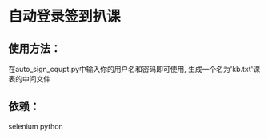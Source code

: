 # 自动登录签到扒课

## 使用方法：
  在auto_sign_cqupt.py中输入你的用户名和密码即可使用,
  生成一个名为'kb.txt'课表的中间文件
  
## 依赖：
  selenium
  python

